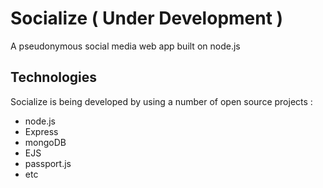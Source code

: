 # Socialize ( Under Development )
A pseudonymous social media web app built on node.js 

## Technologies
Socialize is being developed by using a number of open source projects : 
- node.js
- Express
- mongoDB
- EJS
- passport.js
- etc
